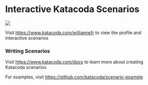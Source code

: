 # Interactive Katacoda Scenarios

[![](http://shields.katacoda.com/katacoda/williamwfr/count.svg)](https://www.katacoda.com/williamwfr "Get your profile on Katacoda.com")

Visit https://www.katacoda.com/williamwfr to view the profile and interactive scenarios

### Writing Scenarios
Visit https://www.katacoda.com/docs to learn more about creating Katacoda scenarios

For examples, visit https://github.com/katacoda/scenario-example
